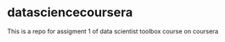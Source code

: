 datasciencecoursera
===================

This is a repo for assigment 1 of data scientist toolbox course on coursera
